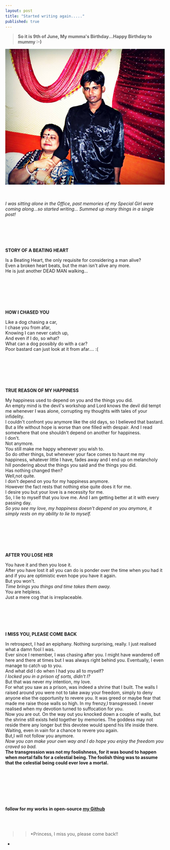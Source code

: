 ```yaml
---
layout: post
title: "Started writing again....."
published: true
---
```






> **So it is 9th of June, My mumma's Birthday...Happy Birthday to mummy :-)**

![Mummy and me :) :+1:](/images/withmom.jpg "My Mummy")

<br><br>
 *I was sitting alone in the Office, past memories of my Special Girl were coming along...so started writing... Summed up many things in a single post!*
<br> 

<br><br><br><br>

**STORY OF A BEATING HEART**

Is a Beating Heart, the only requisite for considering a man alive? <br>
Even a broken heart beats,
but the man isn't alive any more. <br>
He is just another DEAD MAN walking... <br> <br>


<br><br><br><br>


**HOW I CHASED YOU**

Like a dog chasing a car,<br>
I chase you from afar,<br>
Knowing I can never catch up,<br>
And even if I do, so what?<br>
What can a dog possibly do with a car?<br>
Poor bastard can just look at it from afar.... :( <br><br>

<br><br><br><br>


**TRUE REASON OF MY HAPPINESS**


My happiness used to depend on you and the things you did. <br>
An empty mind is the devil's workshop and Lord knows the devil did tempt me whenever I was alone, corrupting my thoughts with tales of your infidelity. <br>
I couldn't confront you anymore like the old days, so I believed that bastard. <br>
 But a life without hope is worse than one filled with despair. And I read somewhere that one shouldn't depend on another for happiness.<br>
I don't. <br>
Not anymore. <br>
You still make me happy whenever you wish to. <br>
So do other things, but whenever your face comes to haunt me my happiness, whatever little I have, fades away and I end up on melancholy hill pondering about the things you said and the things you did.<br>
Has nothing changed then?<br>
Well,not quite. <br>
I don't depend on you for my happiness anymore. <br>
However the fact rests that nothing else quite does it for me. <br>
I desire you but your love is a necessity for me. <br>
So, I lie to myself that you love me. And I am getting better at it with every passing day.<br>
*So you see my love, my happiness doesn't depend on you anymore, it simply rests on my ability to lie to myself.*<br><br>


<br><br><br><br>

**AFTER YOU LOSE HER**


You have it and then you lose it.<br>
After you have lost it all you can do is ponder over the time when you had it and if you are optimistic even hope you have it again.<br> 
But you won't. <br>
*Time brings you things and time takes them away.*<br>
You are helpless. <br>
Just a mere cog that is irreplaceable.<br><br>


<br><br><br><br>
**I MISS YOU, PLEASE COME BACK**


In retrospect, I had an epiphany. Nothing surprising, really. I just realised what a damn fool I was.<BR>
Ever since I remember, I was chasing after you. I might have wandered off here and there at times but I was always right behind you. Eventually, I even manage to catch up to you.<br>
And what did I do when I had you all to myself?<br>
*I locked you in a prison of sorts, didn't I?*<br>
But that was never my intention, my love. <br>
For what you saw as a prison, was indeed a shrine that I built. The walls I raised around you were not to take away your freedom, simply to deny anyone else the opportunity to revere you. It was greed or maybe fear that made me raise those walls so high. In my frenzy,I transgressed. I never realised when my devotion turned to suffocation for you.<br>
Now you are out. On the way out you knocked down a couple of walls, but the shrine still exists held together by memories. The goddess may not reside there any longer but this devotee would spend his life inside there. Waiting, even in vain for a chance to revere you again.<br>
But,I will not follow you anymore.<br>
*Now you can make your own way and I do hope you enjoy the freedom you craved so bad.*<br>
**The transgression was not my foolishness, for it was bound to happen when mortal falls for a celestial being. The foolish thing was to assume that the celestial being could ever love a mortal.**<br><br>

<br><br><br><br>

##
**follow for my works in open-source [my Github](www.github.com/yodebu)**

<br><br>

>> *Princess, I miss you, please come back!!
*



